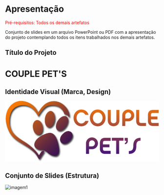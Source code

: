 # Apresentação

<span style="color:red">Pré-requisitos: Todos os demais artefatos</span>

Conjunto de slides em um arquivo PowerPoint ou PDF com a apresentação do projeto contemplando todos os itens trabalhados nos demais artefatos.

## Título do Projeto

# COUPLE PET'S


## Identidade Visual (Marca, Design)


![LOGO](/docs/img/logo.png)


## Conjunto de Slides (Estrutura)


![imagem1](Slide1.jpg)
